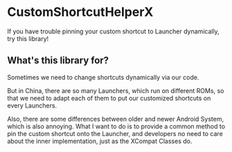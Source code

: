 # CustomShortcutHelperX

If you have trouble pinning your custom shortcut to Launcher dynamically, try this library!

## What's this library for?

Sometimes we need to change shortcuts dynamically via our code.

But in China, there are so many Launchers, which run on different ROMs, so that we need to adapt
each of them to put our customized shortcuts on every Launchers.

Also, there are some differences between older and newer Android System, which is also annoying.
What I want to do is to provide a common method to pin the custom shortcut onto the Launcher, and
developers no need to care about the inner implementation, just as the XCompat Classes do.
